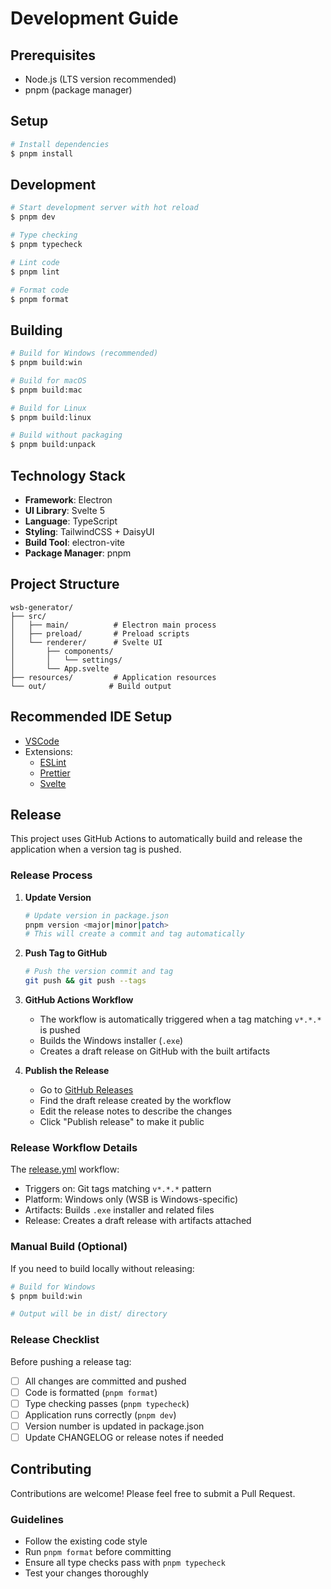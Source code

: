 # Development Guide

## Prerequisites

- Node.js (LTS version recommended)
- pnpm (package manager)

## Setup

```bash
# Install dependencies
$ pnpm install
```

## Development

```bash
# Start development server with hot reload
$ pnpm dev

# Type checking
$ pnpm typecheck

# Lint code
$ pnpm lint

# Format code
$ pnpm format
```

## Building

```bash
# Build for Windows (recommended)
$ pnpm build:win

# Build for macOS
$ pnpm build:mac

# Build for Linux
$ pnpm build:linux

# Build without packaging
$ pnpm build:unpack
```

## Technology Stack

- **Framework**: Electron
- **UI Library**: Svelte 5
- **Language**: TypeScript
- **Styling**: TailwindCSS + DaisyUI
- **Build Tool**: electron-vite
- **Package Manager**: pnpm

## Project Structure

```
wsb-generator/
├── src/
│   ├── main/          # Electron main process
│   ├── preload/       # Preload scripts
│   └── renderer/      # Svelte UI
│       ├── components/
│       │   └── settings/
│       └── App.svelte
├── resources/         # Application resources
└── out/              # Build output
```

## Recommended IDE Setup

- [VSCode](https://code.visualstudio.com/)
- Extensions:
  - [ESLint](https://marketplace.visualstudio.com/items?itemName=dbaeumer.vscode-eslint)
  - [Prettier](https://marketplace.visualstudio.com/items?itemName=esbenp.prettier-vscode)
  - [Svelte](https://marketplace.visualstudio.com/items?itemName=svelte.svelte-vscode)

## Release

This project uses GitHub Actions to automatically build and release the application when a version tag is pushed.

### Release Process

1. **Update Version**

   ```bash
   # Update version in package.json
   pnpm version <major|minor|patch>
   # This will create a commit and tag automatically
   ```

2. **Push Tag to GitHub**

   ```bash
   # Push the version commit and tag
   git push && git push --tags
   ```

3. **GitHub Actions Workflow**
   - The workflow is automatically triggered when a tag matching `v*.*.*` is pushed
   - Builds the Windows installer (`.exe`)
   - Creates a draft release on GitHub with the built artifacts

4. **Publish the Release**
   - Go to [GitHub Releases](https://github.com/masinc/wsb-generator/releases)
   - Find the draft release created by the workflow
   - Edit the release notes to describe the changes
   - Click "Publish release" to make it public

### Release Workflow Details

The [release.yml](.github/workflows/release.yml) workflow:

- Triggers on: Git tags matching `v*.*.*` pattern
- Platform: Windows only (WSB is Windows-specific)
- Artifacts: Builds `.exe` installer and related files
- Release: Creates a draft release with artifacts attached

### Manual Build (Optional)

If you need to build locally without releasing:

```bash
# Build for Windows
$ pnpm build:win

# Output will be in dist/ directory
```

### Release Checklist

Before pushing a release tag:

- [ ] All changes are committed and pushed
- [ ] Code is formatted (`pnpm format`)
- [ ] Type checking passes (`pnpm typecheck`)
- [ ] Application runs correctly (`pnpm dev`)
- [ ] Version number is updated in package.json
- [ ] Update CHANGELOG or release notes if needed

## Contributing

Contributions are welcome! Please feel free to submit a Pull Request.

### Guidelines

- Follow the existing code style
- Run `pnpm format` before committing
- Ensure all type checks pass with `pnpm typecheck`
- Test your changes thoroughly
